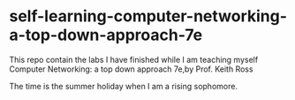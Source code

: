 # self-learning-computer-networking-a-top-down-approach-7e
This repo contain the labs I have finished while I am teaching myself Computer Networking: a top down approach 7e,by Prof. Keith Ross

The time is the summer holiday when I am a rising sophomore.
